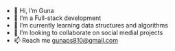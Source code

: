 - 👋 Hi, I’m Guna
- 👀 I’m a Full-stack development
- 🌱 I’m currently learning data structures and algorithms
- 💞️ I’m looking to collaborate on social medial projects
- 📫 Reach me gunaps810@gmail.com

<!---
guna81/guna81 is a ✨ special ✨ repository because its `README.md` (this file) appears on your GitHub profile.
You can click the Preview link to take a look at your changes.
--->
